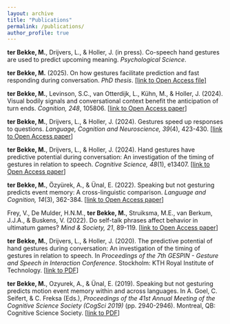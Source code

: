 ```yaml
---
layout: archive
title: "Publications"
permalink: /publications/
author_profile: true
---
```

**ter Bekke, M.**, Drijvers, L., & Holler, J. (in press). Co-speech hand gestures are used to predict upcoming meaning. *Psychological Science*.

**ter Bekke, M.** (2025). On how gestures facilitate prediction and fast responding during conversation. *PhD thesis*. [[link to Open Access file]](https://hdl.handle.net/2066/316866)

**ter Bekke, M.**, Levinson, S.C., van Otterdijk, L., Kühn, M., & Holler, J. (2024).  Visual bodily signals and conversational context benefit the anticipation of turn ends. *Cognition, 248*, 105806. [[link to Open Access paper](https://doi.org/10.1016/j.cognition.2024.105806)]

**ter Bekke, M.**, Drijvers, L., & Holler, J. (2024). Gestures speed up responses to questions. *Language, Cognition and Neuroscience, 39*(4), 423-430. [[link to Open Access paper](https://doi.org/10.1080/23273798.2024.2314021)] 

**ter Bekke, M.**, Drijvers, L., & Holler, J. (2024). Hand gestures have predictive potential during conversation: An investigation of the timing of gestures in relation to speech. *Cognitive Science, 48*(1), e13407. [[link to Open Access paper](https://doi.org/10.1111/cogs.13407)] 

**ter Bekke, M.**, Özyürek, A., & Ünal, E. (2022). Speaking but not gesturing predicts event memory: A cross-linguistic comparison. *Language and Cognition, 14*(3), 362-384. [[link to Open Access paper](https://doi.org/10.1017/langcog.2022.3)]

Frey, V., De Mulder, H.N.M., **ter Bekke, M.**, Struiksma, M.E., van Berkum, J.J.A., & Buskens, V. (2022). Do self-talk phrases affect behavior in ultimatum games? *Mind & Society, 21*, 89-119. [[link to Open Access paper](https://link.springer.com/article/10.1007/s11299-022-00286-8)] 

**ter Bekke, M.**, Drijvers, L., & Holler, J. (2020). The predictive potential of hand gestures during conversation: An investigation of the timing of gestures in relation to speech. In *Proceedings of the 7th GESPIN - Gesture and Speech in Interaction Conference*. Stockholm: KTH Royal Institute of Technology. [[link to PDF](https://pure.mpg.de/rest/items/item_3251942_1/component/file_3251943/content)] 

**ter Bekke, M.**, Ozyurek, A., & Ünal, E. (2019). Speaking but not gesturing predicts motion event memory within and across languages. In A. Goel, C. Seifert, & C. Freksa (Eds.), *Proceedings of the 41st Annual Meeting of the Cognitive Science Society (CogSci 2019)* (pp. 2940-2946). Montreal, QB: Cognitive Science Society. [[link to PDF](https://pure.mpg.de/rest/items/item_3055925_8/component/file_3136363/content)]
